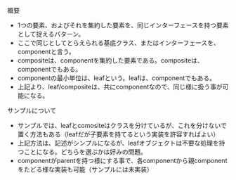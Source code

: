 概要
* 1つの要素、およびそれを集約した要素を、同じインターフェースを持つ要素として捉えるパターン。
* ここで同じとしてとらえられる基底クラス、またはインターフェースを、componentと言う。
* compositeは、componentを集約した要素である。compositeは、componentでもある。
* componentの最小単位は、leafという。leafは、componentでもある。
* 上記より、leaf/compositeは、共にcomponentなので、同じ様に扱う事が可能になる。

サンプルについて
* サンプルでは、leafとcomositeはクラスを分けているが、これを分けないで置く方法もある（leafだが子要素を持てるという実装を許容すればよい）
* 上記方法は、記述がシンプルになるが、leafオブジェクトは不要な処理を持つことになる。どちらを選ぶかは好みの問題。
* componentがparentを持つ様にする事で、各componentから親componentをたどる様な実装も可能（サンプルには未実装）

